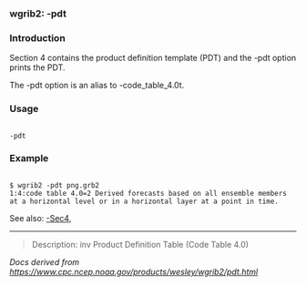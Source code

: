
### wgrib2: -pdt



### Introduction



Section 4 contains the product definition template (PDT) 
and the -pdt option prints the PDT.




The -pdt option is an alias to 
 -code\_table\_4.0t.



### Usage




```

-pdt

```

### Example



```

$ wgrib2 -pdt png.grb2
1:4:code table 4.0=2 Derived forecasts based on all ensemble members at a horizontal level or in a horizontal layer at a point in time.

```



See also: 
[-Sec4](Sec4.html),




----

>Description: inv          Product Definition Table (Code Table 4.0)

_Docs derived from <https://www.cpc.ncep.noaa.gov/products/wesley/wgrib2/pdt.html>_